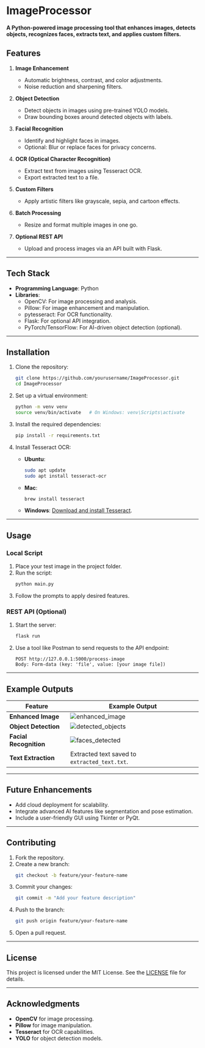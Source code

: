 # ImageProcessor

**A Python-powered image processing tool that enhances images, detects objects, recognizes faces, extracts text, and applies custom filters.**

## Features

1. **Image Enhancement**
   - Automatic brightness, contrast, and color adjustments.
   - Noise reduction and sharpening filters.

2. **Object Detection**
   - Detect objects in images using pre-trained YOLO models.
   - Draw bounding boxes around detected objects with labels.

3. **Facial Recognition**
   - Identify and highlight faces in images.
   - Optional: Blur or replace faces for privacy concerns.

4. **OCR (Optical Character Recognition)**
   - Extract text from images using Tesseract OCR.
   - Export extracted text to a file.

5. **Custom Filters**
   - Apply artistic filters like grayscale, sepia, and cartoon effects.

6. **Batch Processing**
   - Resize and format multiple images in one go.

7. **Optional REST API**
   - Upload and process images via an API built with Flask.

---

## Tech Stack

- **Programming Language**: Python
- **Libraries**:
  - OpenCV: For image processing and analysis.
  - Pillow: For image enhancement and manipulation.
  - pytesseract: For OCR functionality.
  - Flask: For optional API integration.
  - PyTorch/TensorFlow: For AI-driven object detection (optional).

---

## Installation

1. Clone the repository:
   ```bash
   git clone https://github.com/yourusername/ImageProcessor.git
   cd ImageProcessor
   ```

2. Set up a virtual environment:
   ```bash
   python -m venv venv
   source venv/bin/activate   # On Windows: venv\Scripts\activate
   ```

3. Install the required dependencies:
   ```bash
   pip install -r requirements.txt
   ```

4. Install Tesseract OCR:
   - **Ubuntu**:
     ```bash
     sudo apt update
     sudo apt install tesseract-ocr
     ```
   - **Mac**:
     ```bash
     brew install tesseract
     ```
   - **Windows**:
     [Download and install Tesseract](https://github.com/UB-Mannheim/tesseract/wiki).

---

## Usage

### Local Script

1. Place your test image in the project folder.
2. Run the script:
   ```bash
   python main.py
   ```
3. Follow the prompts to apply desired features.

### REST API (Optional)

1. Start the server:
   ```bash
   flask run
   ```
2. Use a tool like Postman to send requests to the API endpoint:
   ```
   POST http://127.0.0.1:5000/process-image
   Body: Form-data (key: 'file', value: [your image file])
   ```

---

## Example Outputs

| Feature           | Example Output |
|-------------------|----------------|
| **Enhanced Image**| ![enhanced_image](examples/enhanced_image.jpg) |
| **Object Detection** | ![detected_objects](examples/detected_objects.jpg) |
| **Facial Recognition** | ![faces_detected](examples/faces_detected.jpg) |
| **Text Extraction** | Extracted text saved to `extracted_text.txt`. |

---

## Future Enhancements

- Add cloud deployment for scalability.
- Integrate advanced AI features like segmentation and pose estimation.
- Include a user-friendly GUI using Tkinter or PyQt.

---

## Contributing

1. Fork the repository.
2. Create a new branch:
   ```bash
   git checkout -b feature/your-feature-name
   ```
3. Commit your changes:
   ```bash
   git commit -m "Add your feature description"
   ```
4. Push to the branch:
   ```bash
   git push origin feature/your-feature-name
   ```
5. Open a pull request.

---

## License

This project is licensed under the MIT License. See the [LICENSE](LICENSE) file for details.

---

## Acknowledgments

- **OpenCV** for image processing.
- **Pillow** for image manipulation.
- **Tesseract** for OCR capabilities.
- **YOLO** for object detection models.
